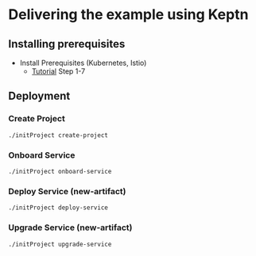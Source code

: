 # Delivering the example using Keptn


## Installing prerequisites

* Install Prerequisites (Kubernetes, Istio)
  * [Tutorial](https://tutorials.keptn.sh/tutorials/keptn-full-tour-prometheus-07/index.html?index=..%2F..index#6) Step 1-7
  
## Deployment

### Create Project
```
./initProject create-project
````

### Onboard Service
```
./initProject onboard-service
````

### Deploy Service (new-artifact)
```
./initProject deploy-service
````

### Upgrade Service (new-artifact)
```
./initProject upgrade-service
````
